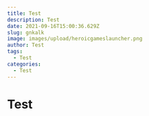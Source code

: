 ```yaml
---
title: Test
description: Test
date: 2021-09-16T15:00:36.629Z
slug: gnkalk
image: images/upload/heroicgameslauncher.png
author: Test
tags:
  - Test
categories:
  - Test
---
```

# Test